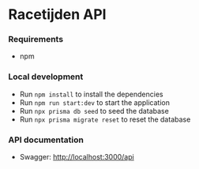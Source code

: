 # Racetijden API

### Requirements

- npm

### Local development

- Run `npm install` to install the dependencies
- Run `npm run start:dev` to start the application
- Run `npx prisma db seed` to seed the database
- Run `npx prisma migrate reset` to reset the database

### API documentation

- Swagger: [http://localhost:3000/api](http://localhost:3000/api)
